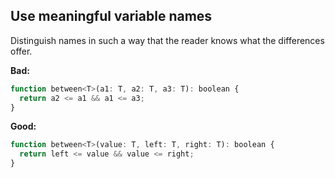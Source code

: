 ## Use meaningful variable names

Distinguish names in such a way that the reader knows what the differences offer.

**Bad:**

```js
function between<T>(a1: T, a2: T, a3: T): boolean {
  return a2 <= a1 && a1 <= a3;
}
```

**Good:**

```js
function between<T>(value: T, left: T, right: T): boolean {
  return left <= value && value <= right;
}
```